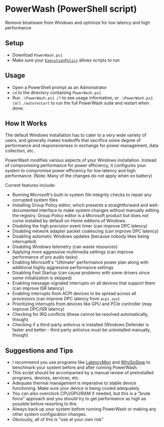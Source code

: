 # PowerWash (PowerShell script)
Remove bloatware from Windows and optimize for low latency and high performance

## Setup
- Download `PowerWash.ps1`
- Make sure your [`ExecutionPolicy`](https://learn.microsoft.com/en-us/powershell/module/microsoft.powershell.security/set-executionpolicy?view=powershell-7.3) allows scripts to run

## Usage
- Open a PowerShell prompt as an Administrator
- `cd` to the directory containing `PowerWash.ps1`
- Run `.\PowerWash.ps1 /?` to see usage information, or `.\PowerWash.ps1 /all /autorestart` to run the full PowerWash suite and restart when done.

## How It Works
The default Windows installation has to cater to a very wide variety of users, and generally makes tradeoffs that sacrifice some degree of performance and responsiveness in exchange for power management, data collection, etc.

PowerWash modifies various aspects of your Windows installation. Instead of compromising performance for power efficiency, it configures your system to compromise power efficiency for low latency and high performance. (Note: Many of the changes do not apply when on battery)

Current features include:
- Running Microsoft's built-in system file integrity checks to repair any corrupted system files
- Installing Group Policy editor, which presents a straightforward and well-documented interface to make system changes without manually editing the registry. Group Policy editor is a Microsoft product but does not come installed by default on Home editions of Windows.
- Disabling the high precision event timer (can improve DPC latency)
- Disabling network adapter packet coalescing (can improve DPC latency)
- Disabling automatic Windows updates (because nobody likes being interrupted)
- Disabling Windows telemetry (can waste resources)
- Applying more aggressive multimedia settings (can improve performance of pro audio tasks)
- Enabling Microsoft's "Ultimate" performance power plan along with additional highly aggressive performance settings
- Disabling Fast Startup (can cause problems with some drivers since some initialization is skipped)
- Enabling message-signaled interrupts on all devices that support them (can improve ISR latency)
- Enabling interrupts from ACPI devices to be spread across all processors (can improve DPC latency from `acpi.sys`)
- Prioritizing interrupts from devices like GPU and PCIe controller (may improve DPC/ISR latency)
- Checking for IRQ conflicts (these cannot be resolved automatically, though)
- Checking if a third-party antivirus is installed (Windows Defender is faster and better - third party antivirus must be uninstalled manually, though)

## Suggestions and Tips
- I recommend you use programs like [LatencyMon](https://www.resplendence.com/latencymon) and [WhySoSlow](https://www.resplendence.com/whysoslow) to benchmark your system before and after running PowerWash.
- This script should be accompanied by a manual review of preinstalled programs, devices, services, etc.
- Adequate thermal management is imperative to stable device functioning. Make sure your device is being cooled adequately.
- You can also overclock CPU/GPU/RAM if needed, but this is a "brute force" approach and you should try to get performance as high as possible before resorting to this
- Always back up your system before running PowerWash or making any other system configuration changes.
- Obviously, all of this is "use at your own risk"


